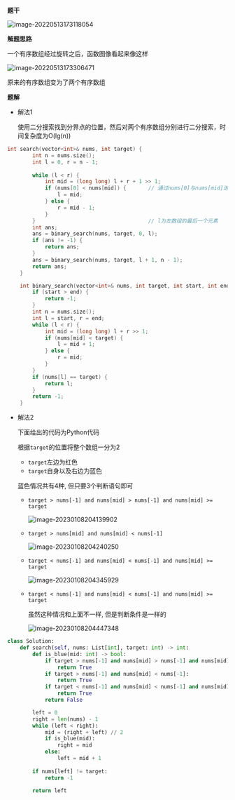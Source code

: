 **题干**

![image-20220513173118054](https://cdn.jsdelivr.net/gh/liver0377/images@main/img/image-20220513173118054.png)



**解题思路**

一个有序数组经过旋转之后，函数图像看起来像这样

![image-20220513173306471](https://cdn.jsdelivr.net/gh/liver0377/images@main/img/image-20220513173306471.png)

原来的有序数组变为了两个有序数组





**题解**

- 解法1

  使用二分搜索找到分界点的位置，然后对两个有序数组分别进行二分搜索，时间复杂度为O(lg(n))

```cpp
int search(vector<int>& nums, int target) {
        int n = nums.size();
        int l = 0, r = n - 1;
        
        while (l < r) {
            int mid = (long long) l + r + 1 >> 1;
            if (nums[0] < nums[mid]) {       // 通过nums[0]与nums[mid]进行比较判断mid当前位于哪个数组当中
                l = mid;
            } else {
                r = mid - 1;
            }
        }                                    // l为左数组的最后一个元素
        int ans;
        ans = binary_search(nums, target, 0, l);
        if (ans != -1) {
            return ans;
        }
        ans = binary_search(nums, target, l + 1, n - 1);
        return ans;
    }

    int binary_search(vector<int>& nums, int target, int start, int end) {
        if (start > end) {
            return -1;
        }
        int n = nums.size();
        int l = start, r = end;
        while (l < r) {
            int mid = (long long) l + r >> 1;
            if (nums[mid] < target) {
                l = mid + 1;
            } else {
                r = mid;
            }
        }
        if (nums[l] == target) {
            return l;
        }
        return -1;
    }
```





- 解法2

  下面给出的代码为Python代码

  根据`target`的位置将整个数组一分为2
  
  - `target`左边为红色
  - `target`自身以及右边为蓝色
  
  蓝色情况共有4种, 但只要3个判断语句即可
  
  - `target > nums[-1] and nums[mid] > nums[-1] and nums[mid] >= target`
  
    ![image-20230108204139902](http://www.cdn.liver0377.xyz/typora/202301082041159.png)
  
  - `target > nums[mid] and nums[mid] < nums[-1]`
  
    ![image-20230108204240250](http://www.cdn.liver0377.xyz/typora/202301082042291.png)
  
  - `target < nums[-1] and nums[mid] < nums[-1] and nums[mid] >= target`
  
    ![image-20230108204345929](http://www.cdn.liver0377.xyz/typora/202301082043666.png)
  
  - `target < nums[-1] and nums[mid] < nums[-1] and nums[mid] >= target`
  
    虽然这种情况和上面不一样, 但是判断条件是一样的
  
    ![image-20230108204447348](http://www.cdn.liver0377.xyz/typora/202301082044991.png)

```py
class Solution:
    def search(self, nums: List[int], target: int) -> int:
        def is_blue(mid: int) -> bool:
            if target > nums[-1] and nums[mid] > nums[-1] and nums[mid] >= target:
                return True
            if target > nums[-1] and nums[mid] < nums[-1]:
                return True
            if target < nums[-1] and nums[mid] < nums[-1] and nums[mid] >= target:
                return True
            return False

        left = 0
        right = len(nums) - 1
        while (left < right):
            mid = (right + left) // 2
            if is_blue(mid):
                right = mid
            else:
                left = mid + 1
        
        if nums[left] != target:
            return -1

        return left
```



